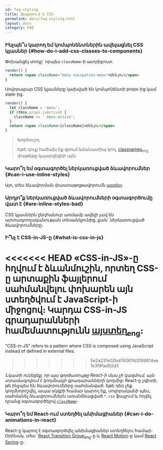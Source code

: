 ```yaml
---
id: faq-styling
title: Ձևավորում և CSS
permalink: docs/faq-styling.html
layout: docs
category: FAQ
---
```


### Ինչպե՞ս կարող եմ կոմպոնենտներին ավելացնել CSS կլասներ {#how-do-i-add-css-classes-to-components}

Փոխանցել տողը\` որպես `className`-ի ատրիբուտ.

```jsx
render() {
  return <span className="menu navigation-menu">Մենյու</span>
}
```

Սովորաբար CSS կլասները կախված են կոմպոնենտի props-ից կամ state-ից.

```jsx
render() {
  let className = 'menu';
  if (this.props.isActive) {
    className += ' menu-active';
  }
  return <span className={className}>Մենյու</span>
}
```

>Խորհուրդ
>
>Եթե դուք հաճախ եք գրում նմանատիպ կոդ, [classnames](https://www.npmjs.com/package/classnames#usage-with-reactjs)<sub>eng</sub> փաթեթը կպարզեցնի այն։

### Կարո՞ղ եմ օգտագործել ներկառուցված ձևավորումներ {#can-i-use-inline-styles}

Այո, տես ձևավորման փաստաթղթավորումն [այտեղ](/docs/dom-elements.html#style)։

### Արդյո՞ք ներկառուցված ձևավորումների օգտագործումը վատ է {#are-inline-styles-bad}

CSS կլասներն ընդհանուր առմամբ ավելի լավ են արտադրողականության տեսանկյունից, քան\` ներկառուցված ձևավորումները։

### Ի՞նչ է CSS-in-JS-ը {#what-is-css-in-js}

<<<<<<< HEAD
«CSS-in-JS»-ը հղվում է ձևանմուշին, որտեղ CSS-ը արտաքին ֆայլերում սահմանվելու փոխարեն այն ստեղծվում է JavaScript-ի միջոցով։ Կարդա CSS-in-JS գրադարանների համեմատությունն [այստեղ](https://github.com/MicheleBertoli/css-in-js)<sub>eng</sub>։
=======
"CSS-in-JS" refers to a pattern where CSS is composed using JavaScript instead of defined in external files.
>>>>>>> 5e2a231e02bd76061fd2f89814ee1e3f9fad82d3

_Նկատի ունեցեք, որ այս գործառույթը React-ի մաս չի կազմում, այն տրամադրվում է կողմնակի գրադարանների կողմից։_ React-ը չգիտի, թե ինչպես են ձևավորումները սահմանված. եթե դեռ չեք կողմնորոշվել, ապա սկզբի համար կարող եք, սովորականի պես, սահմանել ձևավորումներն առանձնացված `*.css` ֆայլում և հղվել դրանց օգտագործելով [`className`](/docs/dom-elements.html#classname)։

### Կարո՞ղ եմ React-ում ստեղծել անիմացիաներ {#can-i-do-animations-in-react}

React-ը կարող է օգտագործվել անիմացիաներ ստեղծելու համար։ Օրինակ. տես\` [React Transition Group](https://reactcommunity.org/react-transition-group/)<sub>eng</sub>-ը և [React Motion](https://github.com/chenglou/react-motion)-ը կամ [React Spring](https://github.com/react-spring/react-spring)-ը։
